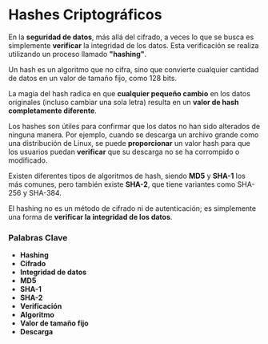 # Hashes Criptográficos

En la **seguridad de datos**, más allá del cifrado, a veces lo que se busca es simplemente **verificar** la integridad de los datos. Esta verificación se realiza utilizando un proceso llamado **"hashing"**.

Un hash es un algoritmo que no cifra, sino que convierte cualquier cantidad de datos en un valor de tamaño fijo, como 128 bits.

La magia del hash radica en que **cualquier pequeño cambio** en los datos originales (incluso cambiar una sola letra) resulta en un **valor de hash completamente diferente**.

Los hashes son útiles para confirmar que los datos no han sido alterados de ninguna manera. Por ejemplo, cuando se descarga un archivo grande como una distribución de Linux, se puede **proporcionar** un valor hash para que los usuarios puedan **verificar** que su descarga no se ha corrompido o modificado.

Existen diferentes tipos de algoritmos de hash, siendo **MD5** y **SHA-1** los más comunes, pero también existe **SHA-2**, que tiene variantes como SHA-256 y SHA-384.

El hashing no es un método de cifrado ni de autenticación; es simplemente una forma de **verificar la integridad de los datos**.

### Palabras Clave

- **Hashing**
- **Cifrado**
- **Integridad de datos**
- **MD5**
- **SHA-1**
- **SHA-2**
- **Verificación**
- **Algoritmo**
- **Valor de tamaño fijo**
- **Descarga**
